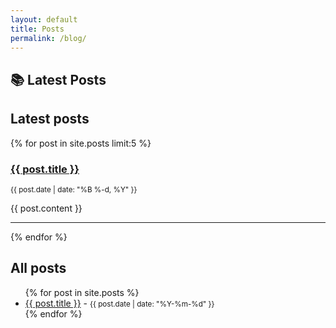 ```yaml
---
layout: default
title: Posts
permalink: /blog/
---
```


## 📚 Latest Posts


<h2>Latest posts</h2>
{% for post in site.posts limit:5 %}
  <article>
    <h3><a href="{{ post.url }}">{{ post.title }}</a></h3>
    <p><small>{{ post.date | date: "%B %-d, %Y" }}</small></p>
    <div>
      {{ post.content }}
    </div>
    <hr>
  </article>
{% endfor %}


<h2>All posts</h2>
<ul>
  {% for post in site.posts %}
    <li>
      <a href="{{ site.baseurl }}{{ post.url }}">{{ post.title }}</a> - <small>{{ post.date | date: "%Y-%m-%d" }}</small>
    </li>
  {% endfor %}
</ul>

